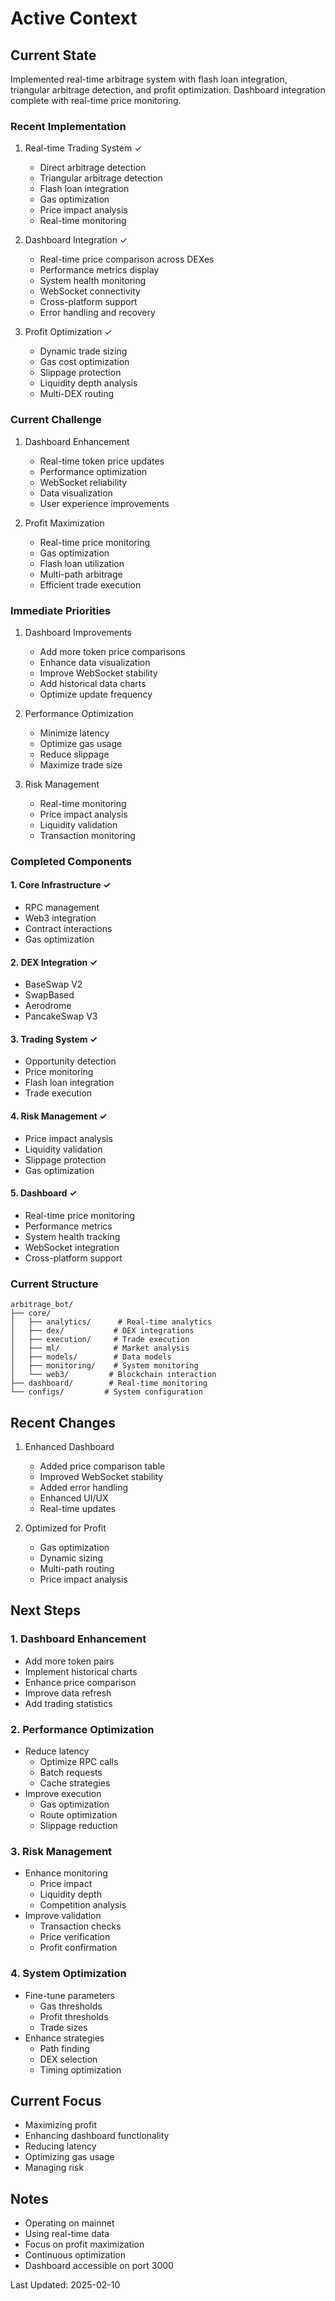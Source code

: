 # Active Context

## Current State
Implemented real-time arbitrage system with flash loan integration, triangular arbitrage detection, and profit optimization. Dashboard integration complete with real-time price monitoring.

### Recent Implementation
1. Real-time Trading System ✓
   - Direct arbitrage detection
   - Triangular arbitrage detection
   - Flash loan integration
   - Gas optimization
   - Price impact analysis
   - Real-time monitoring

2. Dashboard Integration ✓
   - Real-time price comparison across DEXes
   - Performance metrics display
   - System health monitoring
   - WebSocket connectivity
   - Cross-platform support
   - Error handling and recovery

3. Profit Optimization ✓
   - Dynamic trade sizing
   - Gas cost optimization
   - Slippage protection
   - Liquidity depth analysis
   - Multi-DEX routing

### Current Challenge
1. Dashboard Enhancement
   - Real-time token price updates
   - Performance optimization
   - WebSocket reliability
   - Data visualization
   - User experience improvements

2. Profit Maximization
   - Real-time price monitoring
   - Gas optimization
   - Flash loan utilization
   - Multi-path arbitrage
   - Efficient trade execution

### Immediate Priorities
1. Dashboard Improvements
   - Add more token price comparisons
   - Enhance data visualization
   - Improve WebSocket stability
   - Add historical data charts
   - Optimize update frequency

2. Performance Optimization
   - Minimize latency
   - Optimize gas usage
   - Reduce slippage
   - Maximize trade size

3. Risk Management
   - Real-time monitoring
   - Price impact analysis
   - Liquidity validation
   - Transaction monitoring

### Completed Components

#### 1. Core Infrastructure ✓
- RPC management
- Web3 integration
- Contract interactions
- Gas optimization

#### 2. DEX Integration ✓
- BaseSwap V2
- SwapBased
- Aerodrome
- PancakeSwap V3

#### 3. Trading System ✓
- Opportunity detection
- Price monitoring
- Flash loan integration
- Trade execution

#### 4. Risk Management ✓
- Price impact analysis
- Liquidity validation
- Slippage protection
- Gas optimization

#### 5. Dashboard ✓
- Real-time price monitoring
- Performance metrics
- System health tracking
- WebSocket integration
- Cross-platform support

### Current Structure
```
arbitrage_bot/
├── core/
│   ├── analytics/      # Real-time analytics
│   ├── dex/           # DEX integrations
│   ├── execution/     # Trade execution
│   ├── ml/            # Market analysis
│   ├── models/        # Data models
│   ├── monitoring/    # System monitoring
│   └── web3/         # Blockchain interaction
├── dashboard/        # Real-time monitoring
└── configs/         # System configuration
```

## Recent Changes
1. Enhanced Dashboard
   - Added price comparison table
   - Improved WebSocket stability
   - Added error handling
   - Enhanced UI/UX
   - Real-time updates

2. Optimized for Profit
   - Gas optimization
   - Dynamic sizing
   - Multi-path routing
   - Price impact analysis

## Next Steps

### 1. Dashboard Enhancement
- Add more token pairs
- Implement historical charts
- Enhance price comparison
- Improve data refresh
- Add trading statistics

### 2. Performance Optimization
- Reduce latency
  * Optimize RPC calls
  * Batch requests
  * Cache strategies
- Improve execution
  * Gas optimization
  * Route optimization
  * Slippage reduction

### 3. Risk Management
- Enhance monitoring
  * Price impact
  * Liquidity depth
  * Competition analysis
- Improve validation
  * Transaction checks
  * Price verification
  * Profit confirmation

### 4. System Optimization
- Fine-tune parameters
  * Gas thresholds
  * Profit thresholds
  * Trade sizes
- Enhance strategies
  * Path finding
  * DEX selection
  * Timing optimization

## Current Focus
- Maximizing profit
- Enhancing dashboard functionality
- Reducing latency
- Optimizing gas usage
- Managing risk

## Notes
- Operating on mainnet
- Using real-time data
- Focus on profit maximization
- Continuous optimization
- Dashboard accessible on port 3000

Last Updated: 2025-02-10

